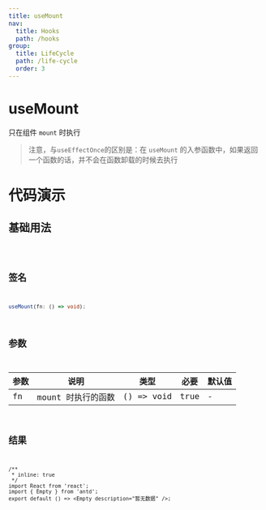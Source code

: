 ```yaml
---
title: useMount
nav:
  title: Hooks
  path: /hooks
group:
  title: LifeCycle
  path: /life-cycle
  order: 3
---
```


# useMount

只在组件 `mount` 时执行

> 注意，与`useEffectOnce`的区别是：在 `useMount` 的入参函数中，如果返回一个函数的话，并不会在函数卸载的时候去执行

# 代码演示

## 基础用法

<code src="./example/Example01.tsx" />

## 签名

```ts
useMount(fn: () => void);
```

## 参数

| 参数 | 说明               | 类型       | 必要 | 默认值 |
| ---- | ------------------ | ---------- | ---- | ------ |
| fn   | mount 时执行的函数 | () => void | true | -      |

## 结果

```tsx
/**
 * inline: true
 */
import React from 'react';
import { Empty } from 'antd';
export default () => <Empty description="暂无数据" />;
```
